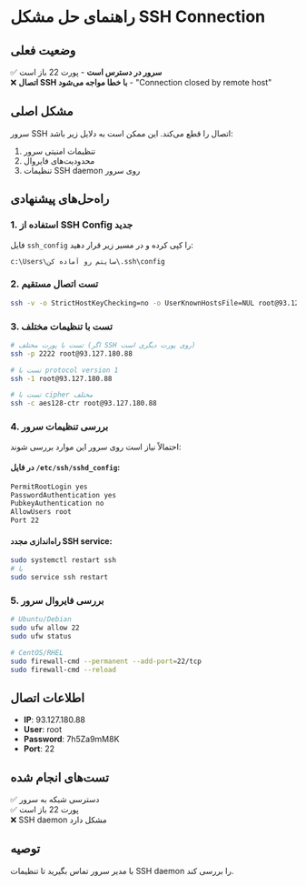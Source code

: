 # راهنمای حل مشکل SSH Connection

## وضعیت فعلی
✅ **سرور در دسترس است** - پورت 22 باز است  
❌ **اتصال SSH با خطا مواجه می‌شود** - "Connection closed by remote host"

## مشکل اصلی
سرور SSH اتصال را قطع می‌کند. این ممکن است به دلایل زیر باشد:
1. تنظیمات امنیتی سرور
2. محدودیت‌های فایروال
3. تنظیمات SSH daemon روی سرور

## راه‌حل‌های پیشنهادی

### 1. استفاده از SSH Config جدید
فایل `ssh_config` را کپی کرده و در مسیر زیر قرار دهید:
```
c:\Users\سایتم رو آماده کن\.ssh\config
```

### 2. تست اتصال مستقیم
```bash
ssh -v -o StrictHostKeyChecking=no -o UserKnownHostsFile=NUL root@93.127.180.88
```

### 3. تست با تنظیمات مختلف
```bash
# تست با پورت مختلف (اگر SSH روی پورت دیگری است)
ssh -p 2222 root@93.127.180.88

# تست با protocol version 1
ssh -1 root@93.127.180.88

# تست با cipher مختلف
ssh -c aes128-ctr root@93.127.180.88
```

### 4. بررسی تنظیمات سرور
احتمالاً نیاز است روی سرور این موارد بررسی شوند:

#### در فایل `/etc/ssh/sshd_config`:
```bash
PermitRootLogin yes
PasswordAuthentication yes
PubkeyAuthentication no
AllowUsers root
Port 22
```

#### راه‌اندازی مجدد SSH service:
```bash
sudo systemctl restart ssh
# یا
sudo service ssh restart
```

### 5. بررسی فایروال سرور
```bash
# Ubuntu/Debian
sudo ufw allow 22
sudo ufw status

# CentOS/RHEL
sudo firewall-cmd --permanent --add-port=22/tcp
sudo firewall-cmd --reload
```

## اطلاعات اتصال
- **IP**: 93.127.180.88
- **User**: root
- **Password**: 7h5Za9mM8K
- **Port**: 22

## تست‌های انجام شده
✅ دسترسی شبکه به سرور  
✅ پورت 22 باز است  
❌ SSH daemon مشکل دارد  

## توصیه
با مدیر سرور تماس بگیرید تا تنظیمات SSH daemon را بررسی کند.